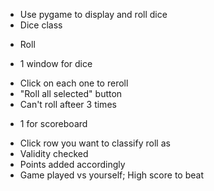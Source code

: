* Use pygame to display and roll dice
* Dice class
- Roll
* 1 window for dice
- Click on each one to reroll
- "Roll all selected" button
- Can't roll afteer 3 times
* 1 for scoreboard
- Click row you want to classify roll as
- Validity checked
- Points added accordingly
- Game played vs yourself; High score to beat
